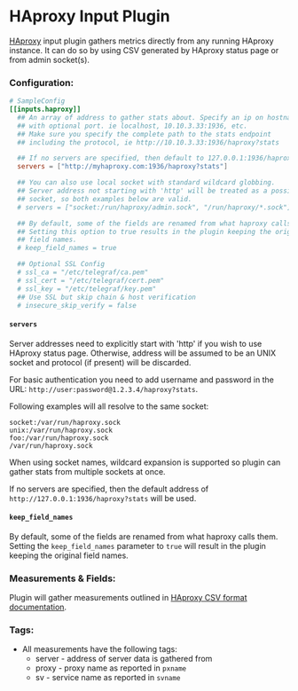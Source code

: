 # HAproxy Input Plugin

[HAproxy](http://www.haproxy.org/) input plugin gathers metrics directly from any running HAproxy instance. It can do so by using CSV generated by HAproxy status page or from admin socket(s).

### Configuration:

```toml
# SampleConfig
[[inputs.haproxy]]
  ## An array of address to gather stats about. Specify an ip on hostname
  ## with optional port. ie localhost, 10.10.3.33:1936, etc.
  ## Make sure you specify the complete path to the stats endpoint
  ## including the protocol, ie http://10.10.3.33:1936/haproxy?stats

  ## If no servers are specified, then default to 127.0.0.1:1936/haproxy?stats
  servers = ["http://myhaproxy.com:1936/haproxy?stats"]

  ## You can also use local socket with standard wildcard globbing.
  ## Server address not starting with 'http' will be treated as a possible
  ## socket, so both examples below are valid.
  # servers = ["socket:/run/haproxy/admin.sock", "/run/haproxy/*.sock"]

  ## By default, some of the fields are renamed from what haproxy calls them.
  ## Setting this option to true results in the plugin keeping the original
  ## field names.
  # keep_field_names = true

  ## Optional SSL Config
  # ssl_ca = "/etc/telegraf/ca.pem"
  # ssl_cert = "/etc/telegraf/cert.pem"
  # ssl_key = "/etc/telegraf/key.pem"
  ## Use SSL but skip chain & host verification
  # insecure_skip_verify = false
```

#### `servers`
Server addresses need to explicitly start with 'http' if you wish to use HAproxy status page. Otherwise, address will be assumed to be an UNIX socket and protocol (if present) will be discarded.

For basic authentication you need to add username and password in the URL: `http://user:password@1.2.3.4/haproxy?stats`.

Following examples will all resolve to the same socket:
```
socket:/var/run/haproxy.sock
unix:/var/run/haproxy.sock
foo:/var/run/haproxy.sock
/var/run/haproxy.sock
```

When using socket names, wildcard expansion is supported so plugin can gather stats from multiple sockets at once.

If no servers are specified, then the default address of `http://127.0.0.1:1936/haproxy?stats` will be used.

#### `keep_field_names`
By default, some of the fields are renamed from what haproxy calls them. Setting the `keep_field_names` parameter to `true` will result in the plugin keeping the original field names.

### Measurements & Fields:

Plugin will gather measurements outlined in [HAproxy CSV format documentation](https://cbonte.github.io/haproxy-dconv/1.7/management.html#9.1).

### Tags:

- All measurements have the following tags:
    - server - address of server data is gathered from
    - proxy - proxy name as reported in `pxname`
	- sv - service name as reported in `svname`

